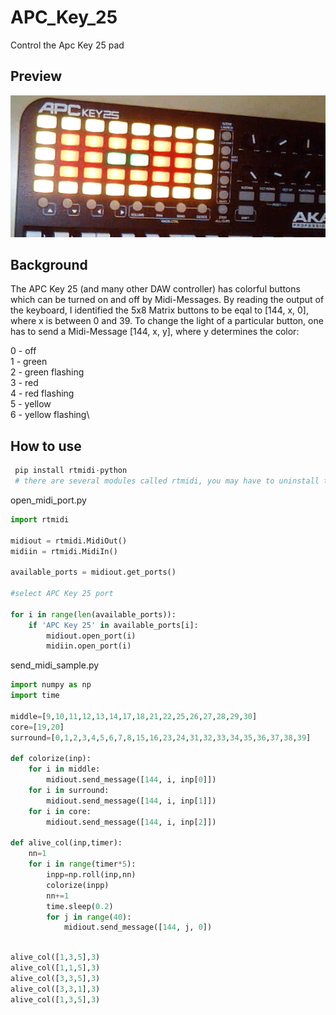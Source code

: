 # APC_Key_25
Control the Apc Key 25 pad


## Preview
![sample_gif](https://raw.githubusercontent.com/ambader/APC_Key_25/main/sample.gif)


## Background
The APC Key 25 (and many other DAW controller) has colorful buttons which can be turned on and off by Midi-Messages.
By reading the output of the keyboard, I identified the 5x8 Matrix buttons to be eqal to [144, x, 0], where x is between 0 and 39.
To change the light of a particular button, one has to send a Midi-Message [144, x, y], where y determines the color:

0 - off\
1 - green\
2 - green flashing\
3 - red\
4 - red flashing\
5 - yellow\
6 - yellow flashing\

## How to use
```python
 pip install rtmidi-python
 # there are several modules called rtmidi, you may have to uninstall the other version 
```

open_midi_port.py
```python
import rtmidi

midiout = rtmidi.MidiOut()
midiin = rtmidi.MidiIn()

available_ports = midiout.get_ports()

#select APC Key 25 port

for i in range(len(available_ports)):
    if 'APC Key 25' in available_ports[i]:
        midiout.open_port(i)
        midiin.open_port(i)
```

send_midi_sample.py
```python
import numpy as np
import time

middle=[9,10,11,12,13,14,17,18,21,22,25,26,27,28,29,30]
core=[19,20]
surround=[0,1,2,3,4,5,6,7,8,15,16,23,24,31,32,33,34,35,36,37,38,39]

def colorize(inp):
    for i in middle:
        midiout.send_message([144, i, inp[0]])
    for i in surround:
        midiout.send_message([144, i, inp[1]])
    for i in core:
        midiout.send_message([144, i, inp[2]])
        
def alive_col(inp,timer):
    nn=1
    for i in range(timer*5):
        inpp=np.roll(inp,nn)
        colorize(inpp)
        nn+=1
        time.sleep(0.2)
        for j in range(40):
            midiout.send_message([144, j, 0])
    
```

```python
alive_col([1,3,5],3)
alive_col([1,1,5],3)
alive_col([3,3,5],3)
alive_col([3,3,1],3)
alive_col([1,3,5],3)
```
